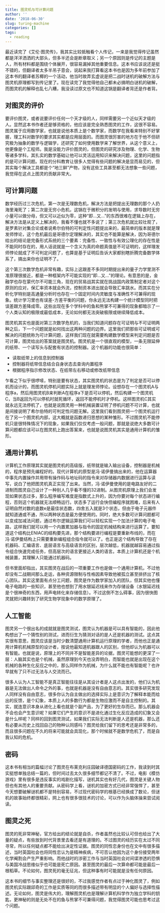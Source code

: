 ```yaml
---
title: 图灵机与可计算问题
author: ''
date: '2018-06-30'
slug: turing-machine
categories: []
tags:
  - reading
---
```


最近读完了《艾伦·图灵传》，我其实比较抵触看个人传记，一来是我觉得传记虽然都是洋洋洒洒的大部头，但多半还会是断章取义；另一个原因则是传记的主题是人，所有材料都是围绕个体展开，很容易漏掉其他重要信息。这本书应该说还是挺不错的，但翻译者太多半吊子意会，说起来我打算看这本书也是因为多年前参加了这本书的翻译者苏椰的一个活动，他当时故弄玄虚说是把二战时谜机的破解方法与图灵机原理都写到传记里了。现在读完了我觉得他自己都未必搞明白谜机的破解，而图灵机的解释也乱七八糟，我没读过原文也不知道这锅是翻译者背还是作者背。

## 对图灵的评价

要评价图灵，或者说要评价任何一个天才级的人，同样需要另一个近似天才级的人。显然这本书作者还是够资格的，他应该是完全熟悉图灵的工作，这很不容易。图灵属于应用数学家，也就是说他本质上是个数学家，而数学在我看来特别不好掌握，理工科对数学的要求其实都是应用层面的。而图灵很厉害的地方在于他不但研究极为抽象的数学与逻辑学，还研究了如何使用数学来了解世界，从这个意义上，他更像是个工程师。我是没能力评价图灵的，但图灵的研究涉及物理、化学、生物等诸多学科，其扎实的数学基础让他可以灵活运用知识来解决问题，这里的问题指的是可计算问题。现在的分科教育让很多人觉得有些问题的解决是显而易见的，但其实每个解决工具都是个“地三鲜”产物，没有这些工具甚至都无法想象一些问题，我觉得在这点上图灵的贡献非常大。

## 可计算问题

数学经历过三次危机，第一次是无理数危机，解决方法是把提出无理数的那个人扔海里淹死了；第二次是无穷小危机，这锅在于微积分的发明与使用，求导数时无穷小量可以做分母，但又可以近似为零，这种“即…又…”的东西很难在逻辑上存在，解决方法是从定义上解决的，我看不懂也就不多说了；第三次危机就比较壮观了，是罗素针对集合论或者说希尔伯特的可判定性问题提出来的，最简单的版本就是理发师悖论，这个危机最后是哥德尔定理解决的，其实也不能算是解决，因为哥德尔给出的结论是完备形式系统的三个要素：完备性、一致性与有效公理化的存在性是不能同时存在的，用人话说就是一个含义为真的命题真值是不可证明的，这样理发师悖论就成了不可判定问题了，也算是基于证明后告诉大家都别瞎折腾完备数学体系了，搞出来你也证明不了。

这个第三次数学危机非常有趣，实际上这跟差不多同时期提出来的量子力学里测不准原理很接近，都是一种框架内不可能实现的“即…又…”的理论。有意思的是，金融学也存在蒙代尔不可能三角，现在的贸易战其实就在挑战国内政策制定者对这个原则的应对，保汇率资本就会外流，控制资本进出就会导致汇率跳水。而其实在分析化学特别是高通量分析时也存在一个固定时间内灵敏度与准确性不可兼得的现象。统计学习里也有误差-方差平衡的问题，你永远无法构建一个统计模型同时把误差跟方差降成零。这些出现在多个学科中的鱼和熊掌不可兼得的现象都暗示了一个人类认知的极限或最低成本，无论如何都无法突破极限或继续降低成本。

图灵机其实也是面对第三次数学危机的，当我们知道问题存在可证明与不可证明两种之后，下一个问题就是如何找出这两种问题的边界。这里我们把那些可证明或可解决的问题统称为可计算问题，这样我们现在就需要构建数学模型来判定问题是否可计算，图灵给出的答案就是图灵机。图灵机是一个很直观的模型，一条无限延伸的纸带、一个读写头与配套有状态的控制器。这个机器的功能也很简单：

- 读取纸带上的信息到控制器
- 控制器将纸带信息结合自身状态去查询内置程序
- 根据程序指示修改状态、在纸带左右移动或修改纸带信息

乍看之下似乎很啰嗦，特别是要有状态，其实图灵机的状态是为了判定是否可以停机而设计的，而图灵机停机问题实际上就是理发师悖论。设想存在一个图灵机A与程序a，然后用图灵机B来判断A在程序a下是否可以停机，然后构建一个图灵机C，当B返回为可以停机时就死循环，返回不能停机时才停机。这样图灵机C其实就永远无法停机了，也就是说图灵用一种机械装置证明了停机问题不可计算，也就是间接说明了希尔伯特的可判定性问题无解。这里我们看到图灵把一个图灵机运行在了另一个图灵机内部，这大概就是函数递归思想的某种雏形。不过图灵机不能停机只是很特殊情况下的现象，如果我们仅仅考虑一般问题，那就是说绝大多数可计算问题都应该可以在图灵机上跑出答案来，也就是说图灵机其实是通用计算机的雏形。

## 通用计算机

计算机工作原理其实就是图灵机的高级版，纸带就是输入输出设备，控制器是机械的，程序是预先编程好的。现代计算机的原型是冯·诺伊曼搞出来的，他在运算器中事先内置操作并用带有操作码与地址码的指令来对存储器内数据进行运算与读写，说白了他把图灵机真正实现了出来。当然，冯·诺伊曼使用的是电路友好的二进制而图灵自己设计了一种别人几乎看不懂的32进制。从图灵机原理上我们会发现如果状态过多，那么程序编写难度是指数式上升的，因为你要对每个状态进行编程，否则这个机器就无法顺畅运行。状态多了运行会快但编程序就困难，后来有人证明自然对数的底数e是最佳状态数，四舍五入就是3个状态，但由于电子元器件就知道通或不通，所以两种状态是最方便使用的。同时，绝大多数可计算问题都可以变成加减法问题，通过布尔逻辑运算我们可以轻松实现一个加法计算的电子电路，这样我们就可以用一个内置累加器与指令的固定机械结构来进行运算了。要知道这个结构比ENIAC的结构要先进，那个结构要进行编程是要重新布线的，而在冯·诺伊曼结构上只需要重新编程组合指令就可以了。也正是这个结构导致了存在机器码、汇编语言、底层语言与高级语言的区别，层次越低，机器就越容易通过指令组合快速完成任务，但高层次的语言更接近人类的语言。本质上计算机还是个机械装置，其理解人只能通过机器码。

但书里面却指出，其实图灵在战后的一项重要工作也是做一个通用计算机，不过他却没有二战期间那么走运，各种资源限制与性格因素导致他被孤立甚至排挤出了核心团队。其实这里面有点分工问题，图灵是作为数学家加入的团队，但其实他也懂电子电路的一些知识，甚至他也想到了用水银延迟线来作为存储设备（水银延迟线是个很神奇的东西，用声电转化来存储信息）。不过这倒不怎么碍事，因为很快图灵就把兴趣转到了研究生物学现象中的数学原理了。

## 人工智能

图灵另一个很出名的成就就是图灵测试，图灵认为机器是可以具有智能的，因此他构想出了一个猜性别的测试，进而衍生为猜测对话的是人还是机器的测试。这点其实很有意思，图灵应该是当时少数清楚通用计算机运行原理的学者，而他也正是通用计算机机械原型的设计者，按说他最知道机器跟人的区别，但他却认为机器可以有智能。也就是说，原理上的不同并不是智能差异的论据，图灵可能想的更深了一层：人脑其实也是个机械，虽然原理到今天也没弄明白，而智能也就是出现在这个机械的各种生化反应之中的，那么同样作为机械，为什么就不能也有智能呢？也许早就有了只不过无法与人交流而已。

很多人认为人工智能不是真正智能往往是从其设计者是人这点出发的，他们认为机器是无法做出人命令之外的事，也就是机器是没有自由意志的。其实很多研究发现人同样没有自由意志，很多你认为自主做出的选择实际上是意识为了解释本能而给出的反馈，是个幻象，本质上人的多数行为都是生物应激而不是自主控制的。其实，就连意识本身从进化上看也就是个副产品，为了更好的生存而已。那么机器会不会也会产生意识呢？如果它们产生的意识不是进化通过生化反应造成的幻象又会是什么样呢？同样的回到图灵测试，如果我们实际无法判断是人还是机器，那么还有必要从历史上找回自己的物种认同感吗？图灵给我们留下的思考还是非常多的，而且很多问题在不久的将来可能就会具现化，那个时候就不是数学危机了，而是自我认知的危机。

## 密码

这本书有相当的篇幅讨论了图灵在布莱克利庄园破译德国密码的工作，我读到时其实挺想单独总结一篇的，但时间过去太久很多细节都记不清了。不过，电影《模仿游戏》里有很多是违反事实的戏剧化描写，谜机其实也有好几代，图灵是关键人物但也有其他人的重要贡献。从密码学上看，谜机的加密方式已经非常强悍了，甚至今天想要破解谜机都不是特别容易，不过现代密码学的根基已经换成了数论，但谜机的故事始终都很精彩，网上也有很多很技术的讨论，可以作为头脑体操来尝试阅读。

## 图灵之死

图灵的死非常神秘，官方给出的结论就是自杀，作者虽然也比较认可但也给出了大量的疑点，有些放到时代背景里去看还是有道理的。不过图灵的经历实在太过不同寻常，所以任何疑点都不能给出决定性证据。图灵的同性恋身份也在文中有很多描述，当时英国社会也将同性恋认为是精神疾病，不可否认他因为这个身份接受两年化学阉割会产生严重影响。而他战时的涉密工作与当时英国社会对间谍渗透的恐惧与美国冷战思维似乎也可能是死亡原因。甚至图灵的最后一次算命都可能是最后一根稻草。不论如何，图灵死的毫无征兆，但这种事有时可能就是没有任何原因。

这本书的细节与事实整理还是很好的，不过我感觉作者有点过于神化图灵了，例如图灵机实际跟邱奇的工作是实质等同的而很多描述带有明显的个人偏好与选择性描述。无论如何，图灵是伟大的，理解图灵机也是理解计算机科学作为独立学科的钥匙，更神秘的则是无处不在的鱼与熊掌不可兼得问题，我觉得图灵可能也思考过这个问题。
